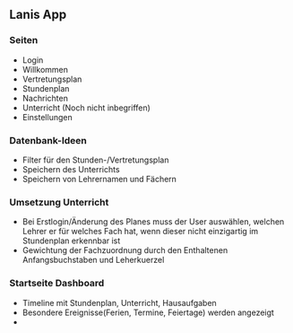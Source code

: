 ## Lanis App
### Seiten
- Login
- Willkommen
- Vertretungsplan
- Stundenplan
- Nachrichten
- Unterricht (Noch nicht inbegriffen)
- Einstellungen
### Datenbank-Ideen
- Filter für den Stunden-/Vertretungsplan
- Speichern des Unterrichts
- Speichern von Lehrernamen und Fächern
### Umsetzung Unterricht
- Bei Erstlogin/Änderung des Planes muss der User auswählen, welchen Lehrer er für welches Fach hat, wenn dieser nicht einzigartig im Stundenplan erkennbar ist
- Gewichtung der Fachzuordnung durch den Enthaltenen Anfangsbuchstaben und Leherkuerzel

### Startseite Dashboard
- Timeline mit Stundenplan, Unterricht, Hausaufgaben
- Besondere Ereignisse(Ferien, Termine, Feiertage) werden angezeigt
- 
